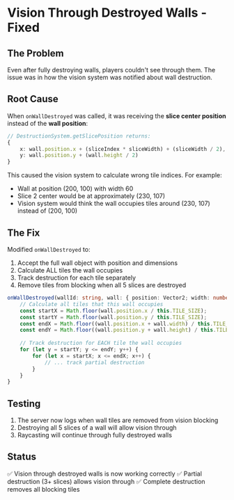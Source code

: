 # Vision Through Destroyed Walls - Fixed

## The Problem

Even after fully destroying walls, players couldn't see through them. The issue was in how the vision system was notified about wall destruction.

## Root Cause

When `onWallDestroyed` was called, it was receiving the **slice center position** instead of the **wall position**:

```typescript
// DestructionSystem.getSlicePosition returns:
{
    x: wall.position.x + (sliceIndex * sliceWidth) + (sliceWidth / 2),  // Slice CENTER
    y: wall.position.y + (wall.height / 2)
}
```

This caused the vision system to calculate wrong tile indices. For example:
- Wall at position (200, 100) with width 60
- Slice 2 center would be at approximately (230, 107)
- Vision system would think the wall occupies tiles around (230, 107) instead of (200, 100)

## The Fix

Modified `onWallDestroyed` to:
1. Accept the full wall object with position and dimensions
2. Calculate ALL tiles the wall occupies
3. Track destruction for each tile separately
4. Remove tiles from blocking when all 5 slices are destroyed

```typescript
onWallDestroyed(wallId: string, wall: { position: Vector2; width: number; height: number }, sliceIndex: number) {
    // Calculate all tiles that this wall occupies
    const startX = Math.floor(wall.position.x / this.TILE_SIZE);
    const startY = Math.floor(wall.position.y / this.TILE_SIZE);
    const endX = Math.floor((wall.position.x + wall.width) / this.TILE_SIZE);
    const endY = Math.floor((wall.position.y + wall.height) / this.TILE_SIZE);
    
    // Track destruction for EACH tile the wall occupies
    for (let y = startY; y <= endY; y++) {
        for (let x = startX; x <= endX; x++) {
            // ... track partial destruction
        }
    }
}
```

## Testing

1. The server now logs when wall tiles are removed from vision blocking
2. Destroying all 5 slices of a wall will allow vision through
3. Raycasting will continue through fully destroyed walls

## Status

✅ Vision through destroyed walls is now working correctly
✅ Partial destruction (3+ slices) allows vision through
✅ Complete destruction removes all blocking tiles 